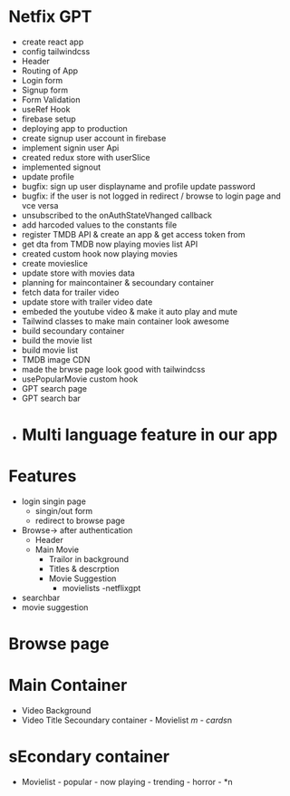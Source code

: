 # Netfix GPT

- create react app
- config tailwindcss
- Header
- Routing of App
- Login form
- Signup form
- Form Validation
- useRef Hook
- firebase setup
- deploying app to production
- create signup user account in firebase
- implement signin user Api
- created redux store with userSlice
- implemented signout
- update profile
- bugfix: sign up user displayname and profile update password
- bugfix: if the user is not logged in redirect / browse to login page and vce versa
- unsubscribed to the onAuthStateVhanged  callback
- add harcoded values to the constants file
- register TMDB API & create an app & get access token from
- get dta from TMDB now playing movies list API
- created custom hook now playing movies 
- create movieslice
- update store with movies data
- planning for maincontainer & secoundary container
- fetch data for trailer video
- update store with trailer video date
- embeded the youtube video & make it auto play and mute
- Tailwind classes to make main container look awesome
- build secoundary container
- build the movie list
- build movie list
- TMDB image CDN
- made the brwse page look good with tailwindcss
- usePopularMovie custom hook
- GPT search page
- GPT search bar
- # Multi language feature in our app



# Features
- login singin page
   - singin/out form
   - redirect to browse page
- Browse-> after authentication
  - Header
  - Main Movie
    - Trailor in background
    - Titles & descrption
    - Movie Suggestion
      - movielists
-netflixgpt
 - searchbar
 - movie suggestion     

 # Browse page
 # Main Container
   - Video Background
   - Video Title
  Secoundary container
    - Movielist *m
    - cards*n
  
  # sEcondary container
   - Movielist - popular
               - now playing
               - trending
               - horror
               - *n